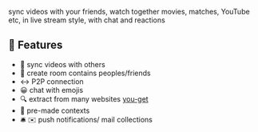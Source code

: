 sync videos with your friends, watch together movies, matches, YouTube etc,  in live stream style, with chat and reactions

## 🧬 Features

- 🎯 sync videos with others
- 👥 create room contains peoples/friends
- ↔️ P2P connection
- 😀 chat with emojis
- 🔍 extract from many websites [you-get](https://you-get.org/)
- 🧧 pre-made contexts
- 🛎 ✉ push notifications/ mail collections
